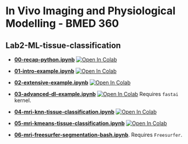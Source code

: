 # In Vivo Imaging and Physiological Modelling - BMED 360 

## Lab2-ML-tissue-classification

- [**00-recap-python.ipynb**](https://nbviewer.jupyter.org/github/computational-medicine/BMED360-2021/blob/main/Lab2-ML-tissue-classification/00-recap-python.ipynb) <a href="https://colab.research.google.com/github/computational-medicine/BMED360-2021/blob/main/Lab2-ML-tissue-classification/00-recap-python.ipynb">
  <img src="https://colab.research.google.com/assets/colab-badge.svg" alt="Open In Colab"/></a>


- [**01-intro-example.ipynb**](https://nbviewer.jupyter.org/github/computational-medicine/BMED360-2021/blob/main/Lab2-ML-tissue-classification/01-intro-example.ipynb) <a href="https://colab.research.google.com/github/computational-medicine/BMED360-2021/blob/main/Lab2-ML-tissue-classification/01-intro-example.ipynb">
  <img src="https://colab.research.google.com/assets/colab-badge.svg" alt="Open In Colab"/></a>



- [**02-extensive-example.ipynb**](https://nbviewer.jupyter.org/github/computational-medicine/BMED360-2021/blob/main/Lab2-ML-tissue-classification/02-extensive-example.ipynb) <a href="https://colab.research.google.com/github/computational-medicine/BMED360-2021/blob/main/Lab2-ML-tissue-classification/02-extensive-example.ipynb">
  <img src="https://colab.research.google.com/assets/colab-badge.svg" alt="Open In Colab"/></a>



- [**03-advanced-dl-example.ipynb**](https://nbviewer.jupyter.org/github/computational-medicine/BMED360-2021/blob/main/Lab2-ML-tissue-classification/03-advanced-dl-example.ipynb) <a href="https://colab.research.google.com/github/computational-medicine/BMED360-2021/blob/main/Lab2-ML-tissue-classification/03-advanced-dl-example.ipynb">
  <img src="https://colab.research.google.com/assets/colab-badge.svg" alt="Open In Colab"/></a>  Requires `fastai` kernel.



- [**04-mri-knn-tissue-classification.ipynb**](https://nbviewer.jupyter.org/github/computational-medicine/BMED360-2021/blob/main/Lab2-ML-tissue-classification/04-mri-knn-tissue-classification.ipynb) <a href="https://colab.research.google.com/github/computational-medicine/BMED360-2021/blob/main/Lab2-ML-tissue-classification/04-mri-knn-tissue-classification.ipynb"> <img src="https://colab.research.google.com/assets/colab-badge.svg" alt="Open In Colab"/></a>



- [**05-mri-kmeans-tissue-classification.ipynb**](https://nbviewer.jupyter.org/github/computational-medicine/BMED360-2021/blob/main/Lab2-ML-tissue-classification/05-mri-kmeans-tissue-classification.ipynb) <a href="https://colab.research.google.com/github/computational-medicine/BMED360-2021/blob/main/Lab2-ML-tissue-classification/05-mri-kmeans-tissue-classification.ipynb"> <img src="https://colab.research.google.com/assets/colab-badge.svg" alt="Open In Colab"/></a>



- [**06-mri-freesurfer-segmentation-bash.ipynb**](https://nbviewer.jupyter.org/github/computational-medicine/BMED360-2021/blob/main/Lab2-ML-tissue-classification/06-mri-freesurfer-segmentation-bash.ipynb). Requires `Freesurfer`.
